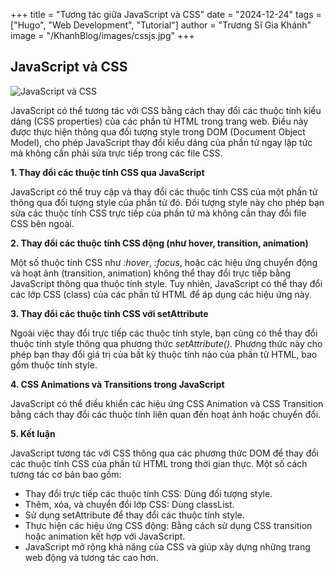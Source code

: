 +++
title = "Tương tác giữa JavaScript và CSS"
date = "2024-12-24"
tags = ["Hugo", "Web Development", "Tutorial"]
author = "Trương Sĩ Gia Khánh"
image = "/KhanhBlog/images/cssjs.jpg"
+++

## JavaScript và CSS

![JavaScript và CSS](/KhanhBlog/images/cssjs.jpg)

JavaScript có thể tương tác với CSS bằng cách thay đổi các thuộc tính kiểu dáng (CSS properties) của các phần tử HTML trong trang web. Điều này được thực hiện thông qua đối tượng style trong DOM (Document Object Model), cho phép JavaScript thay đổi kiểu dáng của phần tử ngay lập tức mà không cần phải sửa trực tiếp trong các file CSS.

**1. Thay đổi các thuộc tính CSS qua JavaScript**

JavaScript có thể truy cập và thay đổi các thuộc tính CSS của một phần tử thông qua đối tượng style của phần tử đó. Đối tượng style này cho phép bạn sửa các thuộc tính CSS trực tiếp của phần tử mà không cần thay đổi file CSS bên ngoài.

**2. Thay đổi các thuộc tính CSS động (như hover, transition, animation)**

Một số thuộc tính CSS như *:hover*, *:focus*, hoặc các hiệu ứng chuyển động và hoạt ảnh (transition, animation) không thể thay đổi trực tiếp bằng JavaScript thông qua thuộc tính style. Tuy nhiên, JavaScript có thể thay đổi các lớp CSS (class) của các phần tử HTML để áp dụng các hiệu ứng này.

**3. Thay đổi các thuộc tính CSS với setAttribute**

Ngoài việc thay đổi trực tiếp các thuộc tính style, bạn cũng có thể thay đổi thuộc tính style thông qua phương thức *setAttribute()*. Phương thức này cho phép bạn thay đổi giá trị của bất kỳ thuộc tính nào của phần tử HTML, bao gồm thuộc tính style.

**4. CSS Animations và Transitions trong JavaScript**

JavaScript có thể điều khiển các hiệu ứng CSS Animation và CSS Transition bằng cách thay đổi các thuộc tính liên quan đến hoạt ảnh hoặc chuyển đổi.

**5. Kết luận**

JavaScript tương tác với CSS thông qua các phương thức DOM để thay đổi các thuộc tính CSS của phần tử HTML trong thời gian thực. Một số cách tương tác cơ bản bao gồm:

- Thay đổi trực tiếp các thuộc tính CSS: Dùng đối tượng style.
- Thêm, xóa, và chuyển đổi lớp CSS: Dùng classList.
- Sử dụng setAttribute để thay đổi các thuộc tính style.
- Thực hiện các hiệu ứng CSS động: Bằng cách sử dụng CSS transition hoặc animation kết hợp với JavaScript.
- JavaScript mở rộng khả năng của CSS và giúp xây dựng những trang web động và tương tác cao hơn.